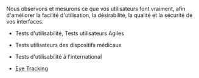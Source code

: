 Nous observons et mesurons ce que vos utilisateurs font vraiment, afin d'améliorer la facilité d'utilisation, la désirabilité, la qualité et la sécurité de vos interfaces.

* Tests d'utilisabilité, Tests utilisateurs Agiles

* Tests utilisateurs des dispositifs médicaux

* Tests d'utilisabilité à l'international

* <a href=/fr/eye-tracking/>Eye Tracking</a>